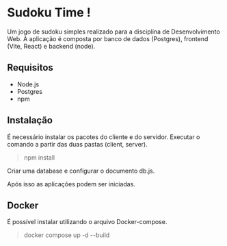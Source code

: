 
# Sudoku Time !

Um jogo de sudoku simples realizado para a disciplina de Desenvolvimento Web. 
A aplicação é composta por banco de dados (Postgres), frontend (Vite, React) e backend (node).

## Requisitos
- Node.js
- Postgres
- npm

## Instalação
É necessário instalar os pacotes do cliente e do servidor. Executar o comando a partir das duas pastas (client, server).
> npm install

Criar uma database e configurar o documento db.js.

Após isso as aplicações podem ser iniciadas.

## Docker
É possível instalar utilizando o arquivo Docker-compose.
> docker compose up -d --build
